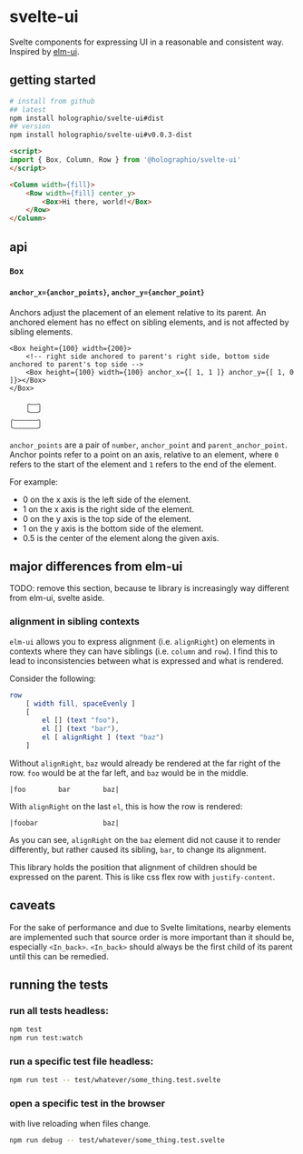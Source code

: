 # svelte-ui

Svelte components for expressing UI in a reasonable and consistent way. Inspired by [elm-ui](https://github.com/mdgriffith/elm-ui).

## getting started

```sh
# install from github
## latest
npm install holographio/svelte-ui#dist
## version
npm install holographio/svelte-ui#v0.0.3-dist
```

```html
<script>
import { Box, Column, Row } from '@holographio/svelte-ui'
</script>

<Column width={fill}>
	<Row width={fill} center_y>
		<Box>Hi there, world!</Box>
	</Row>
</Column>
```

## api

### `Box`

#### `anchor_x={anchor_points}`, `anchor_y={anchor_point}`

Anchors adjust the placement of an element relative to its parent. An anchored element has no effect on sibling elements, and is not affected by sibling elements.

```svelte
<Box height={100} width={200}>
	<!-- right side anchored to parent's right side, bottom side anchored to parent's top side -->
	<Box height={100} width={100} anchor_x={[ 1, 1 ]} anchor_y={[ 1, 0 ]}></Box>
</Box>
```
```
    ╭――╮
    ╰――╯
╭――――――╮
╰――――――╯
```

`anchor_points` are a pair of `number`, `anchor_point` and `parent_anchor_point`.
Anchor points refer to a point on an axis, relative to an element, where `0` refers to the start of the element and `1` refers to the end of the element.

For example:
- 0 on the x axis is the left side of the element.
- 1 on the x axis is the right side of the element.
- 0 on the y axis is the top side of the element.
- 1 on the y axis is the bottom side of the element.
- 0.5 is the center of the element along the given axis.

## major differences from elm-ui

TODO: remove this section, because te library is increasingly way different from elm-ui, svelte aside.

### alignment in sibling contexts

`elm-ui` allows you to express alignment (i.e. `alignRight`) on elements in contexts where they can have siblings (i.e. `column` and `row`). I find this to lead to inconsistencies between what is expressed and what is rendered.

Consider the following:

```elm
row
	[ width fill, spaceEvenly ]
	[
		el [] (text "foo"),
		el [] (text "bar"),
		el [ alignRight ] (text "baz")
	]
```

Without `alignRight`, `baz` would already be rendered at the far right of the row. `foo` would be at the far left, and `baz` would be in the middle.

```
|foo        bar        baz|
```


With `alignRight` on the last `el`, this is how the row is rendered:

```
|foobar                baz|
```

As you can see, `alignRight` on the `baz` element did not cause it to render differently, but rather caused its sibling, `bar`, to change its alignment.

This library holds the position that alignment of children should be expressed on the parent. This is like css flex row with `justify-content`.

## caveats

For the sake of performance and due to Svelte limitations, nearby elements are implemented such that source order is more important than it should be, especially `<In_back>`. `<In_back>` should always be the first child of its parent until this can be remedied.

## running the tests

### run all tests headless:

```sh
npm test
npm run test:watch
```

### run a specific test file headless:

```sh
npm run test -- test/whatever/some_thing.test.svelte
```

### open a specific test in the browser

with live reloading when files change.

```sh
npm run debug -- test/whatever/some_thing.test.svelte
```
